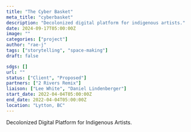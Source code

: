 ```yaml
---
title: "The Cyber Basket"
meta_title: "cyberbasket"
description: "Decolonized digital platform for indigenous artists."
date: 2024-09-17T05:00:00Z
image: ""
categories: ["project"]
author: "rae-j"
tags: ["storytelling", "space-making"]
draft: false

sdgs: []
url: ""
status: ["Client", "Proposed"]
partners: ["2 Rivers Remix"]
liaison: ["Lee White", "Daniel Lindenberger"]
start_date: 2022-04-04T05:00:00Z
end_date: 2022-04-04T05:00:00Z
location: "Lytton, BC"
---
```


Decolonized Digital Platform for Indigenous Artists.
